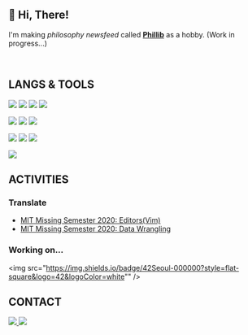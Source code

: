 <!-- ### Hi there 👋 -->

<!--
**sideseal/sideseal** is a ✨ _special_ ✨ repository because its `README.md` (this file) appears on your GitHub profile.

Here are some ideas to get you started:

- 🔭 I’m currently working on ...
- 🌱 I’m currently learning ...
- 👯 I’m looking to collaborate on ...
- 🤔 I’m looking for help with ...
- 💬 Ask me about ...
- 📫 How to reach me: ...
- 😄 Pronouns: ...
- ⚡ Fun fact: ...
-->

## 👋 Hi, There!

I'm making *philosophy newsfeed* called **[Phillib](http://phillib.com)** as a hobby. (Work in progress...)

<!-- ![](https://komarev.com/ghpvc/?username=Typiespectre&style=for-the-badge) -->
<br />

## LANGS & TOOLS

<img src="https://img.shields.io/badge/Python-3776AB?style=for-the-badge&logo=python&logoColor=white" /> <img src="https://img.shields.io/badge/C-00599C?style=for-the-badge&logo=c&logoColor=white" /> <img src="https://img.shields.io/badge/JavaScript-323330?style=for-the-badge&logo=javascript&logoColor=F7DF1E" /> <img src="https://img.shields.io/badge/Shell_Script-121011?style=for-the-badge&logo=gnu-bash&logoColor=white" /> 

<img src="https://img.shields.io/badge/React-20232A?style=for-the-badge&logo=react&logoColor=61DAFB" /> <img src="https://img.shields.io/badge/Tailwind_CSS-38B2AC?style=for-the-badge&logo=tailwind-css&logoColor=white" /> <img src="https://img.shields.io/badge/SQLite-07405E?style=for-the-badge&logo=sqlite&logoColor=white" />

<img src="https://img.shields.io/badge/GIT-E44C30?style=for-the-badge&logo=git&logoColor=white" /> <img src="https://img.shields.io/badge/Markdown-000000?style=for-the-badge&logo=markdown&logoColor=white" /> <img src="https://img.shields.io/badge/VIM-%2311AB00.svg?&style=for-the-badge&logo=vim&logoColor=white" />

<img src="https://img.shields.io/badge/Amazon_AWS-232F3E?style=for-the-badge&logo=amazon-aws&logoColor=white" />

<br />

## ACTIVITIES

### Translate
  - [MIT Missing Semester 2020: Editors(Vim)](https://github.com/Typiespectre/missing-semester-kr.github.io/blob/master/_2020/editors.md)
  - [MIT Missing Semester 2020: Data Wrangling](https://github.com/Typiespectre/missing-semester-kr.github.io/blob/master/_2020/data-wrangling.md)

### Working on...
<img src="https://img.shields.io/badge/42Seoul-000000?style=flat-square&logo=42&logoColor=white"" />
<br />

## CONTACT
<a href="https://matrix.to/#/@typiespectre_:matrix.org">
  <img src="https://img.shields.io/badge/matrix-000000?style=for-the-badge&logo=Matrix&logoColor=white" />
</a>
<a href="mailto:sideseal@phillib.com">
  <img src="https://img.shields.io/badge/sideseal-38B2AC?style=for-the-badge&logo=gmail&logoColor=white" />
</a>
<!--
<a href="https://twitter.com/sideseal">
  <img src="https://img.shields.io/badge/sideseal-1DA1F2?style=for-the-badge&logo=twitter&logoColor=white" />
</a>
-->

